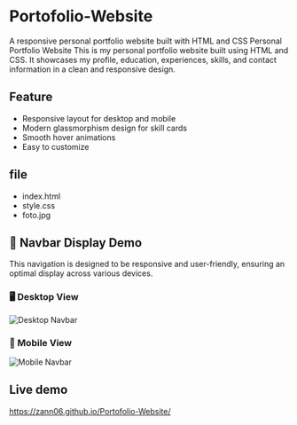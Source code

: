 # Portofolio-Website
A responsive personal portfolio website built with HTML and CSS
Personal Portfolio Website
This is my personal portfolio website built using HTML and CSS.
It showcases my profile, education, experiences, skills, and contact information in a clean and responsive design.

## Feature
- Responsive layout for desktop and mobile
- Modern glassmorphism design for skill cards
- Smooth hover animations
- Easy to customize

## file
- index.html
- style.css
- foto.jpg

## 📸 Navbar Display Demo

This navigation is designed to be responsive and user-friendly,
ensuring an optimal display across various devices.

### 🖥 Desktop View
![Desktop Navbar](attachment/navbar-desktop.png)

### 📱 Mobile View
![Mobile Navbar](attachment/navbar-mobile.png)

## Live demo
https://zann06.github.io/Portofolio-Website/
